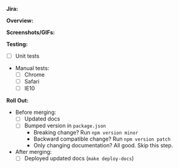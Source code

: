 **Jira:**

**Overview:**

**Screenshots/GIFs:**

**Testing:**
- [ ] Unit tests
- Manual tests:
  - [ ] Chrome
  - [ ] Safari
  - [ ] IE10

**Roll Out:**
- Before merging:
  - [ ] Updated docs
  - [ ] Bumped version in `package.json`
    - Breaking change? Run `npm version minor`
    - Backward compatible change? Run `npm version patch`
    - Only changing documentation? All good. Skip this step.
- After merging:
  - [ ] Deployed updated docs (`make deploy-docs`)

